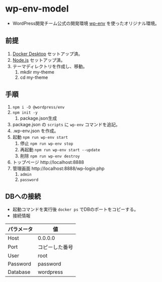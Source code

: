 # wp-env-model

- WordPress開発チーム公式の開発環境 [wp-env](https://ja.wordpress.org/team/handbook/block-editor/reference-guides/packages/packages-env/) を使ったオリジナル環境。

## 前提

1. [Docker Desktop](https://www.docker.com/) セットアップ済。
2. [Node.js](https://nodejs.org/ja/) セットアップ済。
3. テーマディレクトリを作成し、移動。
   1. mkdir my-theme
   2. cd my-theme

## 手順

1. `npm i -D @wordpress/env`
2. `npm init -y`
   1.  package.json生成
3. package.json の `scripts` に `wp-env` コマンドを追記。
4. .wp-env.json を作成。
5. 起動 `npm run wp-env start`
   1. 停止   `npm run wp-env stop`
   2. 再起動 `npm run wp-env start --update`
   3. 削除   `npm run wp-env destroy`
6. トップページ http://localhost:8888
7. 管理画面 http://localhost:8888/wp-login.php
   1. `admin`
   2. `password`

## DBへの接続

- 起動コマンドを実行後 `docker ps` でDBのポートをコピーする。
- 接続情報

|パラメータ|値|
|----|----|
|Host|0.0.0.0|
|Port| コピーした番号|
|User|root|
|Password|password|
|Database|wordpress|

